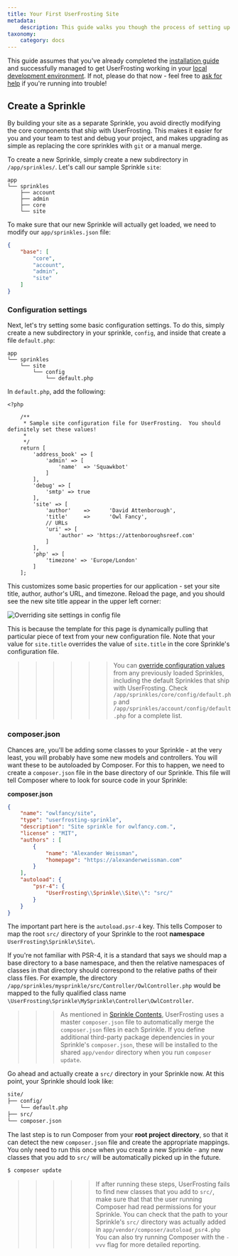 ```yaml
---
title: Your First UserFrosting Site
metadata:
    description: This guide walks you though the process of setting up your application by implementing a new Sprinkle.
taxonomy:
    category: docs
---
```


This guide assumes that you've already completed the [installation guide](/installation) and successfully managed to get UserFrosting working in your [local development environment](/background/develop-locally-serve-globally).  If not, please do that now - feel free to [ask for help](/troubleshooting/getting-help) if you're running into trouble!

## Create a Sprinkle

By building your site as a separate Sprinkle, you avoid directly modifying the core components that ship with UserFrosting.  This makes it easier for you and your team to test and debug your project, and makes upgrading as simple as replacing the core sprinkles with `git` or a manual merge.

To create a new Sprinkle, simply create a new subdirectory in `/app/sprinkles/`.  Let's call our sample Sprinkle `site`:

```
app
└── sprinkles
    ├── account
    ├── admin
    ├── core
    └── site
```

To make sure that our new Sprinkle will actually get loaded, we need to modify our `app/sprinkles.json` file:

```json
{
    "base": [
        "core",
        "account",
        "admin",
        "site"
    ]
}
```

### Configuration settings

Next, let's try setting some basic configuration settings.  To do this, simply create a new subdirectory in your sprinkle, `config`, and inside that create a file `default.php`:

```
app
└── sprinkles
    └── site
        └── config
            └── default.php
```

In `default.php`, add the following:

```
<?php

    /**
     * Sample site configuration file for UserFrosting.  You should definitely set these values!
     *
     */
    return [
        'address_book' => [
            'admin' => [
                'name'  => 'Squawkbot'
            ]
        ],
        'debug' => [
            'smtp' => true
        ],
        'site' => [
            'author'    =>      'David Attenborough',
            'title'     =>      'Owl Fancy',
            // URLs
            'uri' => [
                'author' => 'https://attenboroughsreef.com'
            ]
        ],
        'php' => [
            'timezone' => 'Europe/London'
        ]
    ];
```

This customizes some basic properties for our application - set your site title, author, author's URL, and timezone.  Reload the page, and you should see the new site title appear in the upper left corner:

![Overriding site settings in config file](/images/site-title.png)

This is because the template for this page is dynamically pulling that particular piece of text from your new configuration file.  Note that your value for `site.title` overrides the value of `site.title` in the core Sprinkle's configuration file.

>>>>>> You can [override configuration values](/configuration/config-files) from any previously loaded Sprinkles, including the default Sprinkles that ship with UserFrosting.  Check `/app/sprinkles/core/config/default.php` and `/app/sprinkles/account/config/default.php` for a complete list.

### composer.json

Chances are, you'll be adding some classes to your Sprinkle - at the very least, you will probably have some new models and controllers. You will want these to be autoloaded by Composer. For this to happen, we need to create a `composer.json` file in the base directory of our Sprinkle. This file will tell Composer where to look for source code in your Sprinkle:

**composer.json**

```json
{
    "name": "owlfancy/site",
    "type": "userfrosting-sprinkle",
    "description": "Site sprinkle for owlfancy.com.",
    "license" : "MIT",
    "authors" : [
        {
            "name": "Alexander Weissman",
            "homepage": "https://alexanderweissman.com"
        }
    ],
    "autoload": {
        "psr-4": {
            "UserFrosting\\Sprinkle\\Site\\": "src/"
        }
    }
}
```

The important part here is the `autoload.psr-4` key. This tells Composer to map the root `src/` directory of your Sprinkle to the root **namespace** `UserFrosting\Sprinkle\Site\`.

If you're not familiar with PSR-4, it is a standard that says we should map a base directory to a base namespace, and then the relative namespaces of classes in that directory should correspond to the relative paths of their class files.  For example, the directory `/app/sprinkles/mysprinkle/src/Controller/OwlController.php` would be mapped to the fully qualified class name `\UserFrosting\Sprinkle\MySprinkle\Controller\OwlController`.

>>> As mentioned in [Sprinkle Contents](/sprinkles/contents), UserFrosting uses a master `composer.json` file to automatically merge the `composer.json` files in each Sprinkle.  If you define additional third-party package dependencies in your Sprinkle's `composer.json`, these will be installed to the shared `app/vendor` directory when you run `composer update`.

Go ahead and actually create a `src/` directory in your Sprinkle now.  At this point, your Sprinkle should look like:

```bash
site/
├── config/
    └── default.php
├── src/
└── composer.json
```

The last step is to run Composer from your **root project directory**, so that it can detect the new `composer.json` file and create the appropriate mappings.  You only need to run this once when you create a new Sprinkle - any new classes that you add to `src/` will be automatically picked up in the future.

```bash
$ composer update
```

>>>>> If after running these steps, UserFrosting fails to find new classes that you add to `src/`, make sure that that the user running Composer had read permissions for your Sprinkle.  You can check that the path to your Sprinkle's `src/` directory was actually added in `app/vendor/composer/autoload_psr4.php`  You can also try running Composer with the `-vvv` flag for more detailed reporting.
